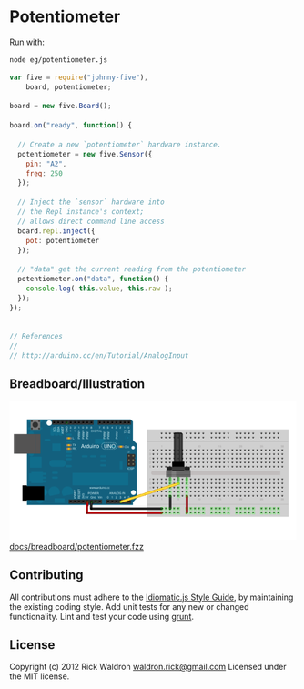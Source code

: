 # Potentiometer

Run with:
```bash
node eg/potentiometer.js
```


```javascript
var five = require("johnny-five"),
    board, potentiometer;

board = new five.Board();

board.on("ready", function() {

  // Create a new `potentiometer` hardware instance.
  potentiometer = new five.Sensor({
    pin: "A2",
    freq: 250
  });

  // Inject the `sensor` hardware into
  // the Repl instance's context;
  // allows direct command line access
  board.repl.inject({
    pot: potentiometer
  });

  // "data" get the current reading from the potentiometer
  potentiometer.on("data", function() {
    console.log( this.value, this.raw );
  });
});


// References
//
// http://arduino.cc/en/Tutorial/AnalogInput

```


## Breadboard/Illustration


![docs/breadboard/potentiometer.png](breadboard/potentiometer.png)
[docs/breadboard/potentiometer.fzz](breadboard/potentiometer.fzz)









## Contributing
All contributions must adhere to the [Idiomatic.js Style Guide](https://github.com/rwldrn/idiomatic.js),
by maintaining the existing coding style. Add unit tests for any new or changed functionality. Lint and test your code using [grunt](https://github.com/cowboy/grunt).

## License
Copyright (c) 2012 Rick Waldron <waldron.rick@gmail.com>
Licensed under the MIT license.
